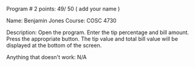 Program # 2 points: 49/ 50 ( add your name ) 

Name: Benjamin Jones
Course: COSC 4730

Description: Open the program. Enter the tip percentage and bill amount. Press the appropriate button. The tip value and total bill value will be displayed at the bottom of the screen.

Anything that doesn't work: N/A
